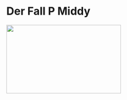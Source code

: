 <h1>
<h1>Der Fall P Middy</h1></h1>
<img src="https://github.com/user-attachments/assets/40d330ea-27ef-404e-a71b-93f1e4d951fa" width="300" height="180">
